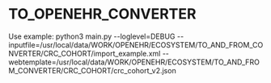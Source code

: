 # TO_OPENEHR_CONVERTER

Use example:
python3 main.py --loglevel=DEBUG --inputfile=/usr/local/data/WORK/OPENEHR/ECOSYSTEM/TO_AND_FROM_CONVERTER/CRC_COHORT/import_example.xml  --webtemplate=/usr/local/data/WORK/OPENEHR/ECOSYSTEM/TO_AND_FROM_CONVERTER/CRC_COHORT/crc_cohort_v2.json

